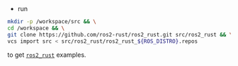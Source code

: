 <!--
 Copyright (c) 2022 wngfra
 
 This software is released under the MIT License.
 https://opensource.org/licenses/MIT
-->

* run
```bash
mkdir -p /workspace/src && \
cd /workspace && \
git clone https://github.com/ros2-rust/ros2_rust.git src/ros2_rust && \
vcs import src < src/ros2_rust/ros2_rust_${ROS_DISTRO}.repos
```
to get [`ros2_rust`](https://github.com/ros2-rust/ros2_rust) examples.